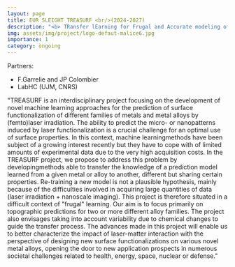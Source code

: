 ```yaml
---
layout: page
title: EUR SLEIGHT TREASURF <br/>(2024-2027)
description: "<b> TRansfer lEarning for Frugal and Accurate modeling of SURface Functionalization prediction – application to multicomponent alloys </b> <br/>F.Garrelie and JP Colombier <br/> LabHC (UJM, CNRS)"
img: assets/img/project/logo-defaut-malice6.jpg
importance: 1
category: ongoing
---
```


Partners:

- F.Garrelie and JP Colombier
- LabHC (UJM, CNRS)

"TREASURF is an interdisciplinary project focusing on the development of novel machine learning
approaches for the prediction of surface functionalization of different families of metals and metal
alloys by (femto)laser irradiation. The ability to predict the micro- or nanopatterns induced by laser
functionalization is a crucial challenge for an optimal use of surface properties. In this context, machine
learningmethods have been subject of a growing interest recently but they have to cope with of limited
amounts of experimental data due to the very high acquisition costs. In the TREASURF project, we
propose to address this problem by developingmethods able to transfer the knowledge of a prediction
model learned from a given metal or alloy to another, different but sharing certain properties. Re-training
a new model is not a plausible hypothesis, mainly because of the difficulties involved in acquiring large
quantities of data (laser irradiation + nanoscale imaging). This project is therefore situated in a difficult
context of "frugal" learning. Our aim is to focus primarily on topographic predictions for two or more
different alloy families. The project also envisages taking into account variability due to chemical changes
to guide the transfer process. The advances made in this project will enable us to better characterize
the impact of laser-matter interaction with the perspective of designing new surface functionalizations
on various novel metal alloys, opening the door to new application prospects in numerous societal
challenges related to health, energy, space, nuclear or defense."